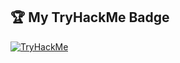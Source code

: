## 🏆 My TryHackMe Badge

[![TryHackMe](https://tryhackme-badges.s3.amazonaws.com/plort.png?v=2)](https://tryhackme.com/p/plort)
